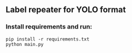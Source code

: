 ## Label repeater for YOLO format

### Install requirements and run:  
`pip install -r requirements.txt`  
`python main.py` 
